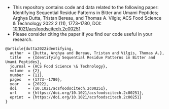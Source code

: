 - This repository contains code and data related to the following paper: Identifying Sequential Residue Patterns in Bitter and Umami Peptides; Arghya Dutta, Tristan Bereau, and Thomas A. Vilgis; ACS Food Science & Technology 2022 2 (11), 1773–1780, DOI: [10.1021/acsfoodscitech.2c00251](https://pubs.acs.org/doi/10.1021/acsfoodscitech.2c00251) 
- Please consider citing the paper if you find our code useful in your research.

```
@article{dutta2022identifying,
  author  = {Dutta, Arghya and Bereau, Tristan and Vilgis, Thomas A.},
  title   = {Identifying Sequential Residue Patterns in Bitter and Umami Peptides},
  journal = {ACS Food Science \& Technology},
  volume  = {2},
  number  = {11},
  pages   = {1773--1780},
  year    = {2022},
  doi     = {10.1021/acsfoodscitech.2c00251},
  url     = {https://doi.org/10.1021/acsfoodscitech.2c00251},
  eprint  = {https://doi.org/10.1021/acsfoodscitech.2c00251}
}
```
